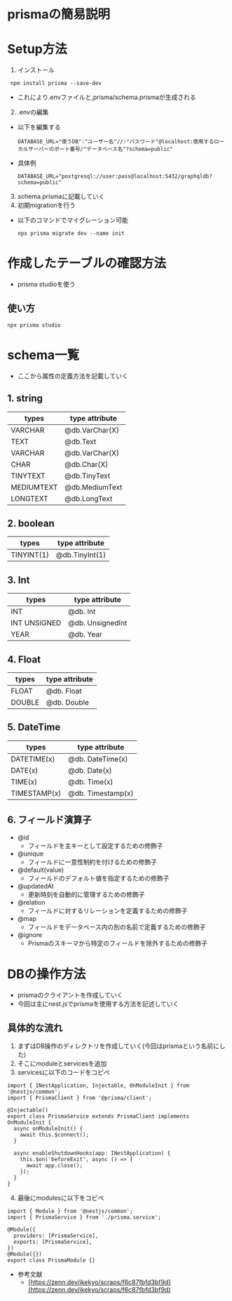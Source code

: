 # prismaの簡易説明

# Setup方法
1. インストール
  ```
   npm install prisma --save-dev
  ```
  - これにより.envファイルと,prisma/schema.prismaが生成される
2. .envの編集
- 以下を編集する
  ```
  DATABASE_URL="使うDB":"ユーザー名"//:"パスワード"@localhost:使用するローカルサーバーのポート番号/"データベース名"?schema=public"
  ```
- 具体例
  ```
  DATABASE_URL="postgresql://user:pass@localhost:5432/graphqldb?schema=public"
  ```
3. schema.prismaに記載していく
4. 初期migrationを行う
- 以下のコマンドでマイグレーション可能
  ```
  npx prisma migrate dev --name init
  ```

# 作成したテーブルの確認方法
- prisma studioを使う
## 使い方
```
npx prisma studio
```
# schema一覧
- ここから属性の定義方法を記載していく


## 1. string
| types       | type attribute  |
|-------------|----------------|
| VARCHAR     | @db.VarChar(X)  |
| TEXT        | @db.Text        |
| VARCHAR     | @db.VarChar(X)  |
| CHAR        | @db.Char(X)     |
| TINYTEXT    | @db.TinyText    |
| MEDIUMTEXT  | @db.MediumText  |
| LONGTEXT    | @db.LongText    | 

## 2. boolean
| types       | type attribute |
|-------------|----------------|
| TINYINT(1)  | @db.TinyInt(1) |

## 3. Int
| types         | type attribute     |
|---------------|--------------------|
| INT           | @db. Int           |
| INT UNSIGNED  | @db. UnsignedInt   |
| YEAR          | @db. Year          |

## 4. Float
| types   | type attribute |
|---------|----------------|
| FLOAT   | @db. Float     |
| DOUBLE  | @db. Double    |

## 5. DateTime
| types          | type attribute       |
|----------------|----------------------|
| DATETIME(x)    | @db. DateTime(x)     |
| DATE(x)        | @db. Date(x)         |
| TIME(x)        | @db. Time(x)         |
| TIMESTAMP(x)   | @db. Timestamp(x)    |

## 6. フィールド演算子
- @id
  - フィールドを主キーとして設定するための修飾子
- @unique
  - フィールドに一意性制約を付けるための修飾子
- @default(value)
  - フィールドのデフォルト値を指定するための修飾子
- @updatedAt
  - 更新時刻を自動的に管理するための修飾子
- @relation
  - フィールドに対するリレーションを定義するための修飾子
- @map
  - フィールドをデータベース内の別の名前で定義するための修飾子
- @ignore
  - Prismaのスキーマから特定のフィールドを除外するための修飾子

# DBの操作方法
- prismaのクライアントを作成していく
- 今回は主にnest.jsでprismaを使用する方法を記述していく
## 具体的な流れ
1. まずはDB操作のディレクトリを作成していく(今回はprismaという名前にした)
2. そこにmoduleとservicesを追加
3. servicesに以下のコードをコピペ
```
import { INestApplication, Injectable, OnModuleInit } from '@nestjs/common';
import { PrismaClient } from '@prisma/client';

@Injectable()
export class PrismaService extends PrismaClient implements OnModuleInit {
  async onModuleInit() {
    await this.$connect();
  }

  async enableShutdownHooks(app: INestApplication) {
    this.$on('beforeExit', async () => {
      await app.close();
    });
  }
}
```
4. 最後にmodulesに以下をコピペ
```
import { Module } from '@nestjs/common';
import { PrismaService } from './prisma.service';

@Module({
  providers: [PrismaService],
  exports: [PrismaService],
})
@Module({})
export class PrismaModule {}
```

- 参考文献
  - [https://zenn.dev/ikekyo/scraps/f6c87fbfd3bf9d](https://zenn.dev/ikekyo/scraps/f6c87fbfd3bf9d)
